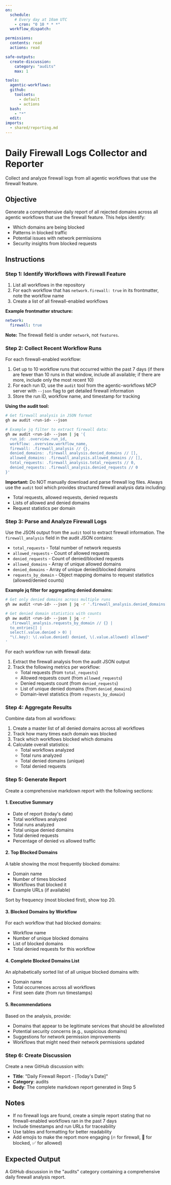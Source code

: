 ```yaml
---
on:
  schedule:
    # Every day at 10am UTC
    - cron: "0 10 * * *"
  workflow_dispatch:

permissions:
  contents: read
  actions: read

safe-outputs:
  create-discussion:
    category: "audits"
    max: 1

tools:
  agentic-workflows:
  github:
    toolsets:
      - default
      - actions
  bash:
    - "*"
  edit:
imports:
  - shared/reporting.md
---
```


# Daily Firewall Logs Collector and Reporter

Collect and analyze firewall logs from all agentic workflows that use the firewall feature.

## Objective

Generate a comprehensive daily report of all rejected domains across all agentic workflows that use the firewall feature. This helps identify:
- Which domains are being blocked
- Patterns in blocked traffic
- Potential issues with network permissions
- Security insights from blocked requests

## Instructions

### Step 1: Identify Workflows with Firewall Feature

1. List all workflows in the repository
2. For each workflow that has `network.firewall: true` in its frontmatter, note the workflow name
3. Create a list of all firewall-enabled workflows

**Example frontmatter structure:**
```yaml
network:
  firewall: true
```

**Note:** The firewall field is under `network`, not `features`.

### Step 2: Collect Recent Workflow Runs

For each firewall-enabled workflow:
1. Get up to 10 workflow runs that occurred within the past 7 days (if there are fewer than 10 runs in that window, include all available; if there are more, include only the most recent 10)
2. For each run ID, use the `audit` tool from the agentic-workflows MCP server with `--json` flag to get detailed firewall information
3. Store the run ID, workflow name, and timestamp for tracking

**Using the audit tool:**
```bash
# Get firewall analysis in JSON format
gh aw audit <run-id> --json

# Example jq filter to extract firewall data:
gh aw audit <run-id> --json | jq '{
  run_id: .overview.run_id,
  workflow: .overview.workflow_name,
  firewall: .firewall_analysis // {},
  denied_domains: .firewall_analysis.denied_domains // [],
  allowed_domains: .firewall_analysis.allowed_domains // [],
  total_requests: .firewall_analysis.total_requests // 0,
  denied_requests: .firewall_analysis.denied_requests // 0
}'
```

**Important:** Do NOT manually download and parse firewall log files. Always use the `audit` tool which provides structured firewall analysis data including:
- Total requests, allowed requests, denied requests
- Lists of allowed and denied domains
- Request statistics per domain

### Step 3: Parse and Analyze Firewall Logs

Use the JSON output from the `audit` tool to extract firewall information. The `firewall_analysis` field in the audit JSON contains:
- `total_requests` - Total number of network requests
- `allowed_requests` - Count of allowed requests
- `denied_requests` - Count of denied/blocked requests
- `allowed_domains` - Array of unique allowed domains
- `denied_domains` - Array of unique denied/blocked domains
- `requests_by_domain` - Object mapping domains to request statistics (allowed/denied counts)

**Example jq filter for aggregating denied domains:**
```bash
# Get only denied domains across multiple runs
gh aw audit <run-id> --json | jq -r '.firewall_analysis.denied_domains[]? // empty'

# Get denied domain statistics with counts
gh aw audit <run-id> --json | jq -r '
  .firewall_analysis.requests_by_domain // {} | 
  to_entries[] | 
  select(.value.denied > 0) | 
  "\(.key): \(.value.denied) denied, \(.value.allowed) allowed"
'
```

For each workflow run with firewall data:
1. Extract the firewall analysis from the audit JSON output
2. Track the following metrics per workflow:
   - Total requests (from `total_requests`)
   - Allowed requests count (from `allowed_requests`)
   - Denied requests count (from `denied_requests`)
   - List of unique denied domains (from `denied_domains`)
   - Domain-level statistics (from `requests_by_domain`)

### Step 4: Aggregate Results

Combine data from all workflows:
1. Create a master list of all denied domains across all workflows
2. Track how many times each domain was blocked
3. Track which workflows blocked which domains
4. Calculate overall statistics:
   - Total workflows analyzed
   - Total runs analyzed
   - Total denied domains (unique)
   - Total denied requests

### Step 5: Generate Report

Create a comprehensive markdown report with the following sections:

#### 1. Executive Summary
- Date of report (today's date)
- Total workflows analyzed
- Total runs analyzed  
- Total unique denied domains
- Total denied requests
- Percentage of denied vs allowed traffic

#### 2. Top Blocked Domains
A table showing the most frequently blocked domains:
- Domain name
- Number of times blocked
- Workflows that blocked it
- Example URLs (if available)

Sort by frequency (most blocked first), show top 20.

#### 3. Blocked Domains by Workflow
For each workflow that had blocked domains:
- Workflow name
- Number of unique blocked domains
- List of blocked domains
- Total denied requests for this workflow

#### 4. Complete Blocked Domains List
An alphabetically sorted list of all unique blocked domains with:
- Domain name
- Total occurrences across all workflows
- First seen date (from run timestamps)

#### 5. Recommendations
Based on the analysis, provide:
- Domains that appear to be legitimate services that should be allowlisted
- Potential security concerns (e.g., suspicious domains)
- Suggestions for network permission improvements
- Workflows that might need their network permissions updated

### Step 6: Create Discussion

Create a new GitHub discussion with:
- **Title**: "Daily Firewall Report - [Today's Date]"
- **Category**: audits
- **Body**: The complete markdown report generated in Step 5

## Notes

- If no firewall logs are found, create a simple report stating that no firewall-enabled workflows ran in the past 7 days
- Include timestamps and run URLs for traceability
- Use tables and formatting for better readability
- Add emojis to make the report more engaging (🔥 for firewall, 🚫 for blocked, ✅ for allowed)

## Expected Output

A GitHub discussion in the "audits" category containing a comprehensive daily firewall analysis report.
